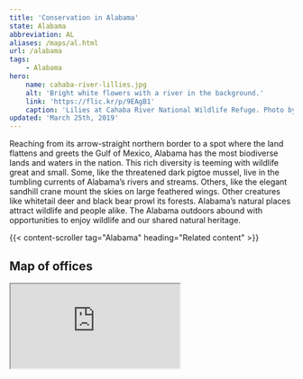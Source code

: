 ```yaml
---
title: 'Conservation in Alabama'
state: Alabama
abbreviation: AL
aliases: /maps/al.html
url: /alabama
tags:
    - Alabama
hero:
    name: cahaba-river-lillies.jpg
    alt: 'Bright white flowers with a river in the background.'
    link: 'https://flic.kr/p/9EAgB1'
    caption: 'Lilies at Cahaba River National Wildlife Refuge. Photo by Garry Tucker, USFWS.'
updated: 'March 25th, 2019'
---
```


Reaching from its arrow-straight northern border to a spot where the land flattens and greets the Gulf of Mexico, Alabama has the most biodiverse lands and waters in the nation. This rich diversity is teeming with wildlife great and small. Some, like the threatened dark pigtoe mussel, live in the tumbling currents of Alabama’s rivers and streams. Others, like the elegant sandhill crane mount the skies on large feathered wings. Other creatures like whitetail deer and black bear prowl its forests. Alabama’s natural places attract wildlife and people alike. The Alabama outdoors abound with opportunities to enjoy wildlife and our shared natural heritage.

{{< content-scroller tag="Alabama" heading="Related content" >}}

## Map of offices

<iframe src="https://usfws.github.io/southeast-mega-map/?state=Alabama" class="state-map" title="List of offices in the Southeast Region of the U.S. Fish and Wildlife Service"></iframe>
